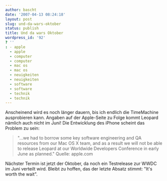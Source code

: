```yaml
---
author: bascht
date: '2007-04-13 08:24:18'
layout: post
slug: und-da-wars-oktober
status: publish
title: Und da wars Oktober
wordpress_id: '92'
? ''
: - apple
  - apple
  - computer
  - computer
  - mac os
  - mac os
  - neuigkeiten
  - neuigkeiten
  - software
  - software
  - technik
  - technik
---
```


Anscheinend wird es noch länger dauern, bis ich endlich die
TimeMachine ausprobieren kann. Angaben auf der Apple-Seite zu Folge
kommt Leopard nämlich auch nicht im Juni! Die Entwicklung des
iPhone scheint das Problem zu sein:
> "...we had to borrow some key software engineering and QA resources
> from our Mac OS X team, and as a result we will not be able to
> release Leopard at our Worldwide Developers Conference in early
> June as planned."
> Quelle: apple.com

Nächster Termin ist jetzt der Oktober, da noch ein Testrelease zur
WWDC im Juni verteilt wird. Bleibt zu hoffen, das der letzte Absatz
stimmt: "It's worth the wait".


